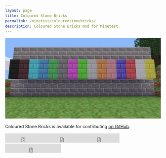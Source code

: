 ```yaml
---
layout: page
title: Coloured Stone Bricks
permalink: /minetest/colouredstonebricks/
description: Coloured Stone Bricks mod for Minetest.
---
```


<style>
.content header {
    background-image: url({{ site.baseurl }}/assets/img/drone-by-clem-onojeghuo.jpg);
    background-size: cover;
    background-position: center;
    background-repeat:no-repeat;
}
</style>

![Coloured Stone Bricks Screenshot](/assets/img/minetest-colouredstonebricks-screenshot.png)

Coloured Stone Bricks is available for contributing [on GitHub](https://github.com/davisonio/colouredstonebricks).

<iframe class='iframe-badge' src="https://ghbtns.com/github-btn.html?user=davisonio&repo=colouredstonebricks&type=watch&count=true&size=large&v=2" frameborder="0" scrolling="0" width="130" height="30"></iframe><iframe class='iframe-badge' src="https://ghbtns.com/github-btn.html?user=davisonio&repo=colouredstonebricks&type=star&count=true&size=large" frameborder="0" scrolling="0" width="120" height="30"></iframe><iframe class='iframe-badge' src="https://ghbtns.com/github-btn.html?user=davisonio&repo=colouredstonebricks&type=fork&count=true&size=large" frameborder="0" scrolling="0" width="120" height="30"></iframe><iframe class='iframe-badge' src="https://ghbtns.com/github-btn.html?user=davisonio&type=follow&count=true&size=large" frameborder="0" scrolling="0" width="180" height="30"></iframe>
